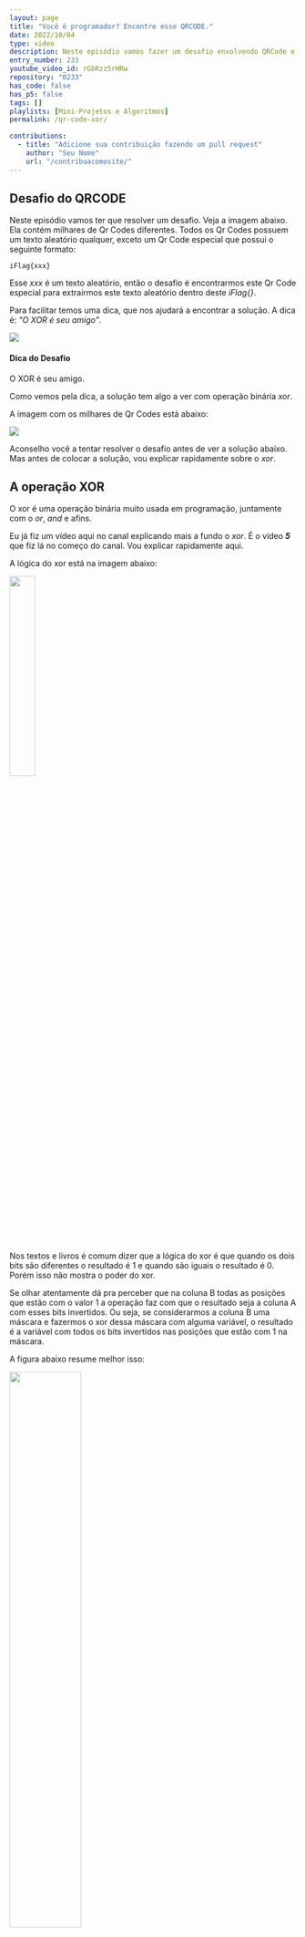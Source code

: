 ```yaml
---
layout: page
title: "Você é programador? Encontre esse QRCODE."
date: 2022/10/04
type: video
description: Neste episódio vamos fazer um desafio envolvendo QRCode e XOR.
entry_number: 233
youtube_video_id: rGbRzz5rHRw
repository: "0233"
has_code: false
has_p5: false
tags: []
playlists: [Mini-Projetos e Algoritmos]
permalink: /qr-code-xor/

contributions:
  - title: "Adicione sua contribuição fazendo um pull request"
    author: "Seu Nome"
    url: "/contribuacomosite/"
---
```


## Desafio do QRCODE

Neste episódio vamos ter que resolver um desafio. Veja a imagem abaixo. Ela contém milhares de Qr Codes diferentes. Todos os Qr Codes possuem um texto aleatório qualquer, exceto um Qr Code especial que possui o seguinte formato:

```
iFlag{xxx}
```

Esse *xxx* é um texto aleatório, então o desafio é encontrarmos este Qr Code especial para extrairmos este texto aleatório dentro deste *iFlag{}*.

Para facilitar temos uma dica, que nos ajudará a encontrar a solução. A dica é: *"O XOR é seu amigo"*.

<div class="info">
<img src="/assets/img/icons/computer4.gif">
<div style='display: block'>
<h4>Dica do Desafio</h4>
<p>O XOR é seu amigo.</p>
</div>
</div>

Como vemos pela dica, a solução tem algo a ver com operação binária *xor*.

A imagem com os milhares de Qr Codes está abaixo:

<a href="/pages_data/{{page.repository}}/qrcodes.png" target="_blank">
  <img src="/pages_data/{{page.repository}}/qrcodes.png"/>
</a>

Aconselho você a tentar resolver o desafio antes de ver a solução abaixo. Mas antes de colocar a solução, vou explicar rapidamente sobre o *xor*.

## A operação XOR

O xor é uma operação binária muito usada em programação, juntamente com o *or*, *and* e afins.

Eu já fiz um vídeo aqui no canal explicando mais a fundo o *xor*. É o vídeo ***5*** que fiz lá no começo do canal. Vou explicar rapidamente aqui.

A lógica do xor está na imagem abaixo:

<img src="/pages_data/{{page.repository}}/xor1.jpg" style="opacity:0.8; width:30%;"/>

Nos textos e livros é comum dizer que a lógica do xor é que quando os dois bits são diferentes o resultado é 1 e quando são iguais o resultado é 0. Porém isso não mostra o poder do xor.

Se olhar atentamente dá pra perceber que na coluna B todas as posições que estão com o valor 1 a operação faz com que o resultado seja a coluna A com esses bits invertidos. Ou seja, se considerarmos a coluna B uma máscara e fazermos o xor dessa máscara com alguma variável, o resultado é a variável com todos os bits invertidos nas posições que estão com 1 na máscara.

A figura abaixo resume melhor isso:

<img src="/pages_data/{{page.repository}}/xor2.jpg" style="opacity:0.8; width:50%;"/>

Vemos então que o xor troca os bits da variável nas posições que a máscara tem bit 1. Ou seja, o xor é um interruptor de bits!

<div class="info">
<img src="/assets/img/icons/computer4.gif">
<div style='display: block'>
<h4>Interruptor de Bits</h4>
<p>Podemos pensar no xor como sendo um interruptor de bits, pois todos os bits que tem 1 na máscara são invertidos no resultado. </p>
</div>
</div>

##### Dois XORs seguidos

Outra característica interessante do xor é que se tivermos uma variável e fizermos um xor com uma máscara e depois pegarmos o resultado e fizermos um xor como a mesma máscara, voltamos para o valor inicial. A figura abaixo exemplifica isso:

<img src="/pages_data/{{page.repository}}/xor3.jpg" style="opacity:0.8; width:50%;"/>

Pra entender melhor o que acontece, imagine que a lampada do seu quarto está apagada. Se você chavear o interruptor a lâmpada vai acender, e se chavear novamente ela vai apagar, voltando ao estado original.

##### Múltiplos XORs seguidos

Pra fechar, outra característica importante do xor, e que é a chave para resolver este desafio é que se ficarmos aplicando xor com diversas máscaras diferentes, e depois aplicarmos as mesmas máscaras novamente e em qualquer orderm, também voltamos ao valor original. A figura abaixo exemplifica.

<img src="/pages_data/{{page.repository}}/xor4.jpg" style="opacity:0.8; width:50%;"/>

Vemos que foram aplicadas as máscaras 1, 2 e 3 e depois foram aplicadas novamente na ordem 2, 3, 1, voltando ao valor inicial.

<div class="info">
<img src="/assets/img/icons/terranigma1.gif">
<div style='display: block'>
<h4>Múltiplas Máscaras</h4>
<p>Contanto que as máscaras apareçam em pares, o resultudo final volta para o original, não importando a ordem das aplicações.</p>
</div>
</div>

Uma forma de visualizar isto é com o exemplo da luz do quarto. Se você acender a luz e seu amigo apagar, se na sequência vocês novamente chevearem o interruptor o que vai acontecer é que um vai acender e o outro vai apagar. Não importa quem acenda ou apague, no final a luz vai ficar apagada.

## Solução do desafio

Agora vamos à solução. A primeira ideia é dar um zoom na imagem até chegar no nível de pixel. Carreguei a imagem no photoshop e dei um zoom pra ver os pixels, como na imagem abaixo:

<img src="/pages_data/{{page.repository}}/photoshop.png" style="opacity:0.8; width:100%;"/>

Olhando para os pixels aparentemente todos os qrcodes possuem a mesma quantidade de pixels. Abaixo capturei um imagem com um bloco de 3x3 qrcodes:

<img src="/pages_data/{{page.repository}}/qrcode9x9.png" style="opacity:0.8; width:70%;"/>

Isso indica que podemos criar uma aplicação que varre a imagem, recortando cada qrcode individualmente e processando os qrcodes individuais. 

Então qual é a dimensão em bytes de cada qrcode? A figura abaixo mostra 1 qrcode em zoom:

<img src="/pages_data/{{page.repository}}/qrcode1.png" style="opacity:0.8; width:60%;"/>

Pela imagem conseguimos ver que cada qrcode tem 27x27 pixels. 

<div class="info">
<img src="/assets/img/icons/sf2.gif">
<div style='display: block'>
<h4>Tamanho 27x27</h4>
<p>Conseguimos. Cada ponto preto é um pixel, então conseguimos ver que cada qrcode tem 27x27 pixels.</p>
</div>
</div>

Ok, agora podemos implementar uma aplicação que pega blocos de 27x27 pixels da imagem e processa cada um desses blocos, que é um qrcode, pra descobrir o que tem dentro.

Mas como processar uma imagem de um qrcode pra decodificar a mensagem? Deve ter bibliotecas pra isso que poderíamos tentar usar, mas acho muito complexo.

Qual o próximo passo?

##### E aquela dica do XOR?

Como a dica do desafio diz que o *xor* é nosso amigo, isso já dá uma boa indicação do que está acontecendo aqui.

Pelo que estudamos de xor e pela dica que foi dada, podemos deduzir que todos os qrcodes na imagem aparecem em pares, exceto por um deles, que é o qrcode que queremos encontrar!

Só pode ser isso, caso contrário não dariam essa dica de usar o xor, correto?

<div class="info">
<img src="/assets/img/icons/mario4.jpg">
<div style='display: block'>
<h4>Dica boa</h4>
<p>Se deram a dica do xor é porque todos os qrcodes devem estar repetidos em pares, exceto por 1.</p>
</div>
</div>

Supondo que seja isso mesmo e que todos os qrcodes estão repeditos em pares, exceto por um, como usar o xor pra descobrir o qrcode especial?

Podemos usar aquela característica de fazer múltiplos xors seguidos. Para cada posição na matrix 27x27 fazemos os xors de todos os pixels nesta posição para todos os milhares de qrcodes. Como os qrcodes estão em pares, o chaveamento dos bits de um xor é cancelado pelo seu par quando for feito o xor dele.

O pixel que usaremos está no formato *RGB* (Red, Green, Blue), e cada uma dessas 3 cores tem 1 byte de tamanho. Então um pixels tem 3 bytes, um pra cada cor. Então quando fizermos o xor dos pixels, teremos que fazer o xor das cores individualmente.

Parece complexo mas quando eu implementar o código vai parecer mais simples.

Então primeiro criamos uma imagem de 27x27 de tamanho com todos os pixels zerados, ou seja, os valores RGB de cada pixel com valor 0. Na sequência extraímos cada um dos qrcodes da imagem. Com cada qrcode em mãos varremos pixel por pixel do qrcode e fazemos um xor do pixel com o pixel correspondente na nova imagem que criamos. 

Só isso, no final é pra ficar apenas o qrcode sem par. 

A imagem abaixo serve para visualizar melhor este processo:

<img src="/pages_data/{{page.repository}}/qrcodecrop.png" style="opacity:0.8; width:90%;"/>

O processo de extrair um retângulo de dentro de uma imagem se chama *crop*.

## Algoritmo

Agora já podemos implementar o algoritmo discutido.

<div class="info">
<img src="/assets/img/icons/computer1.gif">
<div style='display: block'>
<h4>Algoritmo</h4>
<p>Criamos uma imagem 27x27 vazia. Fazemos o crop de cada qrcode na imagem. Para cada qrcode fazemos o xor dos pixels com os pixels da imagem criada. No final teremos o qrcode procurado.</p>
</div>
</div>

Para a implementação vou escolher *Python* pois é fácil de mostrar o algoritmo e tem muitas libs que manipulam imagem.

Vou escolher então a lib ***Pillow*** do Python, que é muito poderosa e aceita muitos formatos. A imagem que vamos trabalhar está no formato *png*.

Para instalar o *Pillow* rode os comandos abaixo:

```
python3 -m pip install --upgrade pip
python3 -m pip install --upgrade Pillow
```

Abaixo então temos o algoritmo final:

{% capture _code %}{% highlight python linenos=table %}
from PIL import Image

# Open the png file
img = Image.open("qrcode.png").convert("RGB")

# Get the width and height of the image
width, height = img.size

# The image is composed of blocks of 27x27 pixels, so we
# need to make a XOR operation between each block and we
# need to generate a final single block of 27x27 pixels

# Create a new image with final size 27x27
new_img = Image.new("RGB", (27, 27))

# Iterate through the pixels of the image
for x in range(0, width, 27):
    for y in range(0, height, 27):
        # Get the block of 27x27 pixels
        qrcode = img.crop((x, y, x+27, y+27))

        # Get the pixels of the qrcode
        pixels = qrcode.load()

        # Iterate through the pixels of the qrcode
        for i in range(27):
            for j in range(27):
                # Get the RGB values of the pixel
                r, g, b = pixels[i, j]

                # Make a XOR operation between the RGB values
                # and the RGB values of the final image
                r ^= new_img.getpixel((i, j))[0]
                g ^= new_img.getpixel((i, j))[1]
                b ^= new_img.getpixel((i, j))[2]

                # Set the new RGB values
                pixels[i, j] = (r, g, b)

        # Paste the qrcode in the new image
        new_img.paste(qrcode, (0,0))

# Save the image with the final qrcode
new_img.save("qrcodefinal.png")
{% endhighlight %}{% endcapture %}{% include tools/fixlinenos.html %}
{{ _code }}

Usamos então o método *crop* do Pillow para extrair os qrcodes e depois percorremos pixel por pixel fazendo o xor das cores RBG.

Após acabar de rodar vai aparecer o qrcode desejado da foto abaixo:

<img src="/pages_data/{{page.repository}}/qrcodefinal.png" style="opacity:0.8; width:60%;"/>

<div class="info">
<img src="/assets/img/icons/sf3.gif">
<div style='display: block'>
<h4>Achamos!</h4>
<p>Se scanearmos o qrcode encontramos a string <em>iFlag{CrYpt0_WiTh_XoR}</em>.</p>
</div>
</div>

Se gostou deixe o like no vídeo. Valeu...